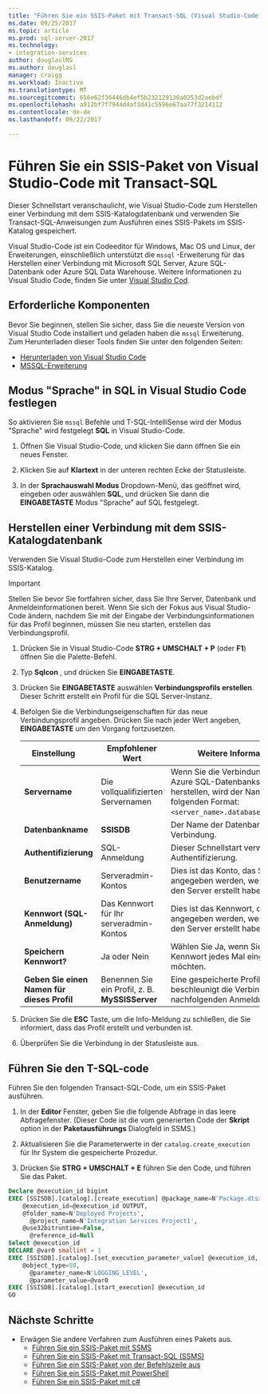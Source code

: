 ```yaml
---
title: "Führen Sie ein SSIS-Paket mit Transact-SQL (Visual Studio-Code) | Microsoft Docs"
ms.date: 09/25/2017
ms.topic: article
ms.prod: sql-server-2017
ms.technology:
- integration-services
author: douglaslMS
ms.author: douglasl
manager: craigg
ms.workload: Inactive
ms.translationtype: MT
ms.sourcegitcommit: 656e62f36446db4ef5b232129130a0253d2aebdf
ms.openlocfilehash: a912bf7f7944d4af3d41c5596e67aa77f3214112
ms.contentlocale: de-de
ms.lasthandoff: 09/22/2017

---
```

# <a name="run-an-ssis-package-from-visual-studio-code-with-transact-sql"></a>Führen Sie ein SSIS-Paket von Visual Studio-Code mit Transact-SQL
Dieser Schnellstart veranschaulicht, wie Visual Studio-Code zum Herstellen einer Verbindung mit dem SSIS-Katalogdatenbank und verwenden Sie Transact-SQL-Anweisungen zum Ausführen eines SSIS-Pakets im SSIS-Katalog gespeichert.

Visual Studio-Code ist ein Codeeditor für Windows, Mac OS und Linux, der Erweiterungen, einschließlich unterstützt die `mssql` -Erweiterung für das Herstellen einer Verbindung mit Microsoft SQL Server, Azure SQL-Datenbank oder Azure SQL Data Warehouse. Weitere Informationen zu Visual Studio Code, finden Sie unter [Visual Studio Cod](https://code.visualstudio.com/).

## <a name="prerequisites"></a>Erforderliche Komponenten

Bevor Sie beginnen, stellen Sie sicher, dass Sie die neueste Version von Visual Studio Code installiert und geladen haben die `mssql` Erweiterung. Zum Herunterladen dieser Tools finden Sie unter den folgenden Seiten:
-   [Herunterladen von Visual Studio Code](https://code.visualstudio.com/Download)
-   [MSSQL-Erweiterung](https://marketplace.visualstudio.com/items?itemName=ms-mssql.mssql)

## <a name="set-language-mode-to-sql-in-vs-code"></a>Modus "Sprache" in SQL in Visual Studio Code festlegen

So aktivieren Sie `mssql` Befehle und T-SQL-IntelliSense wird der Modus "Sprache" wird festgelegt **SQL** in Visual Studio-Code.

1. Öffnen Sie Visual Studio-Code, und klicken Sie dann öffnen Sie ein neues Fenster. 

2. Klicken Sie auf **Klartext** in der unteren rechten Ecke der Statusleiste.

3. In der **Sprachauswahl Modus** Dropdown-Menü, das geöffnet wird, eingeben oder auswählen **SQL**, und drücken Sie dann die **EINGABETASTE** Modus "Sprache" auf SQL festgelegt. 

## <a name="connect-to-the-ssis-catalog-database"></a>Herstellen einer Verbindung mit dem SSIS-Katalogdatenbank

Verwenden Sie Visual Studio-Code zum Herstellen einer Verbindung im SSIS-Katalog.

> [!IMPORTANT]
> Stellen Sie bevor Sie fortfahren sicher, dass Sie Ihre Server, Datenbank und Anmeldeinformationen bereit. Wenn Sie sich der Fokus aus Visual Studio-Code ändern, nachdem Sie mit der Eingabe der Verbindungsinformationen für das Profil beginnen, müssen Sie neu starten, erstellen das Verbindungsprofil.

1. Drücken Sie in Visual Studio-Code **STRG + UMSCHALT + P** (oder **F1**) öffnen Sie die Palette-Befehl.

2. Typ **Sqlcon** , und drücken Sie **EINGABETASTE**.

3. Drücken Sie **EINGABETASTE** auswählen **Verbindungsprofils erstellen**. Dieser Schritt erstellt ein Profil für die SQL Server-Instanz.

4. Befolgen Sie die Verbindungseigenschaften für das neue Verbindungsprofil angeben. Drücken Sie nach jeder Wert angeben, **EINGABETASTE** um den Vorgang fortzusetzen. 

   | Einstellung       | Empfohlener Wert | Weitere Informationen |
   | ------------ | ------------------ | ------------------------------------------------- | 
   | **Servername** | Die vollqualifizierten Servernamen | Wenn Sie die Verbindung mit einem Azure SQL-Datenbankserver herstellen, wird der Name im folgenden Format: `<server_name>.database.windows.net`. |
   | **Datenbankname** | **SSISDB** | Der Name der Datenbank für die Verbindung. |
   | **Authentifizierung** | SQL-Anmeldung| Dieser Schnellstart verwendet SQL-Authentifizierung. |
   | **Benutzername** | Serveradmin-Kontos | Dies ist das Konto, das Sie angegeben werden, wenn Sie auf den Server erstellt haben. |
   | **Kennwort (SQL-Anmeldung)** | Das Kennwort für Ihr serveradmin-Kontos | Dies ist das Kennwort, das Sie angegeben werden, wenn Sie auf den Server erstellt haben. |
   | **Speichern Kennwort?** | Ja oder Nein | Wählen Sie Ja, wenn Sie nicht, das Kennwort jedes Mal eingeben möchten. |
   | **Geben Sie einen Namen für dieses Profil** | Benennen Sie ein Profil, z. B. **MySSISServer** | Eine gespeicherte Profilname beschleunigt die Verbindung bei nachfolgenden Anmeldungen. | 

5. Drücken Sie die **ESC** Taste, um die Info-Meldung zu schließen, die Sie informiert, dass das Profil erstellt und verbunden ist.

6. Überprüfen Sie die Verbindung in der Statusleiste aus.

## <a name="run-the-t-sql-code"></a>Führen Sie den T-SQL-code
Führen Sie den folgenden Transact-SQL-Code, um ein SSIS-Paket ausführen.

1. In der **Editor** Fenster, geben Sie die folgende Abfrage in das leere Abfragefenster. (Dieser Code ist die vom generierten Code der **Skript** option in der **Paketausführungs** Dialogfeld in SSMS.)

2. Aktualisieren Sie die Parameterwerte in der `catalog.create_execution` für Ihr System die gespeicherte Prozedur.

3. Drücken Sie **STRG + UMSCHALT + E** führen Sie den Code, und führen Sie das Paket.

```sql
Declare @execution_id bigint
EXEC [SSISDB].[catalog].[create_execution] @package_name=N'Package.dtsx',
    @execution_id=@execution_id OUTPUT,
    @folder_name=N'Deployed Projects',
      @project_name=N'Integration Services Project1',
    @use32bitruntime=False,
      @reference_id=Null
Select @execution_id
DECLARE @var0 smallint = 1
EXEC [SSISDB].[catalog].[set_execution_parameter_value] @execution_id,
    @object_type=50,
      @parameter_name=N'LOGGING_LEVEL',
      @parameter_value=@var0
EXEC [SSISDB].[catalog].[start_execution] @execution_id
GO
```

## <a name="next-steps"></a>Nächste Schritte
- Erwägen Sie andere Verfahren zum Ausführen eines Pakets aus.
    - [Führen Sie ein SSIS-Paket mit SSMS](./ssis-quickstart-run-ssms.md)
    - [Führen Sie ein SSIS-Paket mit Transact-SQL (SSMS)](./ssis-quickstart-run-tsql-ssms.md)
    - [Führen Sie ein SSIS-Paket von der Befehlszeile aus](./ssis-quickstart-run-cmdline.md)
    - [Führen Sie ein SSIS-Paket mit PowerShell](ssis-quickstart-run-powershell.md)
    - [Führen Sie ein SSIS-Paket mit c#](./ssis-quickstart-run-dotnet.md) 

